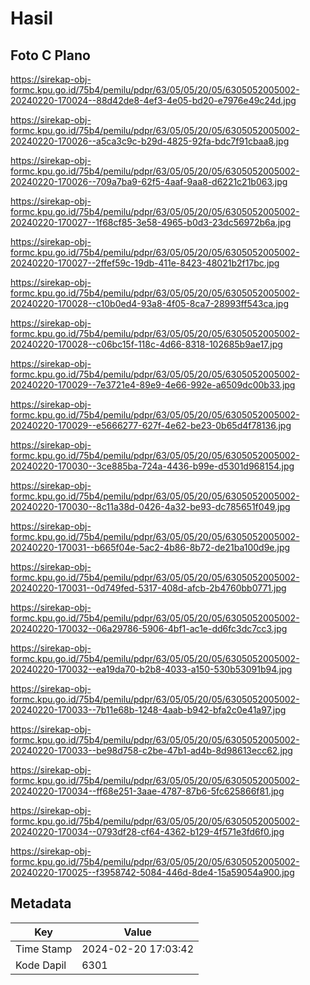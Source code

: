 # Hasil

## Foto C Plano

https://sirekap-obj-formc.kpu.go.id/75b4/pemilu/pdpr/63/05/05/20/05/6305052005002-20240220-170024--88d42de8-4ef3-4e05-bd20-e7976e49c24d.jpg

https://sirekap-obj-formc.kpu.go.id/75b4/pemilu/pdpr/63/05/05/20/05/6305052005002-20240220-170026--a5ca3c9c-b29d-4825-92fa-bdc7f91cbaa8.jpg

https://sirekap-obj-formc.kpu.go.id/75b4/pemilu/pdpr/63/05/05/20/05/6305052005002-20240220-170026--709a7ba9-62f5-4aaf-9aa8-d6221c21b063.jpg

https://sirekap-obj-formc.kpu.go.id/75b4/pemilu/pdpr/63/05/05/20/05/6305052005002-20240220-170027--1f68cf85-3e58-4965-b0d3-23dc56972b6a.jpg

https://sirekap-obj-formc.kpu.go.id/75b4/pemilu/pdpr/63/05/05/20/05/6305052005002-20240220-170027--2ffef59c-19db-411e-8423-48021b2f17bc.jpg

https://sirekap-obj-formc.kpu.go.id/75b4/pemilu/pdpr/63/05/05/20/05/6305052005002-20240220-170028--c10b0ed4-93a8-4f05-8ca7-28993ff543ca.jpg

https://sirekap-obj-formc.kpu.go.id/75b4/pemilu/pdpr/63/05/05/20/05/6305052005002-20240220-170028--c06bc15f-118c-4d66-8318-102685b9ae17.jpg

https://sirekap-obj-formc.kpu.go.id/75b4/pemilu/pdpr/63/05/05/20/05/6305052005002-20240220-170029--7e3721e4-89e9-4e66-992e-a6509dc00b33.jpg

https://sirekap-obj-formc.kpu.go.id/75b4/pemilu/pdpr/63/05/05/20/05/6305052005002-20240220-170029--e5666277-627f-4e62-be23-0b65d4f78136.jpg

https://sirekap-obj-formc.kpu.go.id/75b4/pemilu/pdpr/63/05/05/20/05/6305052005002-20240220-170030--3ce885ba-724a-4436-b99e-d5301d968154.jpg

https://sirekap-obj-formc.kpu.go.id/75b4/pemilu/pdpr/63/05/05/20/05/6305052005002-20240220-170030--8c11a38d-0426-4a32-be93-dc785651f049.jpg

https://sirekap-obj-formc.kpu.go.id/75b4/pemilu/pdpr/63/05/05/20/05/6305052005002-20240220-170031--b665f04e-5ac2-4b86-8b72-de21ba100d9e.jpg

https://sirekap-obj-formc.kpu.go.id/75b4/pemilu/pdpr/63/05/05/20/05/6305052005002-20240220-170031--0d749fed-5317-408d-afcb-2b4760bb0771.jpg

https://sirekap-obj-formc.kpu.go.id/75b4/pemilu/pdpr/63/05/05/20/05/6305052005002-20240220-170032--06a29786-5906-4bf1-ac1e-dd6fc3dc7cc3.jpg

https://sirekap-obj-formc.kpu.go.id/75b4/pemilu/pdpr/63/05/05/20/05/6305052005002-20240220-170032--ea19da70-b2b8-4033-a150-530b53091b94.jpg

https://sirekap-obj-formc.kpu.go.id/75b4/pemilu/pdpr/63/05/05/20/05/6305052005002-20240220-170033--7b11e68b-1248-4aab-b942-bfa2c0e41a97.jpg

https://sirekap-obj-formc.kpu.go.id/75b4/pemilu/pdpr/63/05/05/20/05/6305052005002-20240220-170033--be98d758-c2be-47b1-ad4b-8d98613ecc62.jpg

https://sirekap-obj-formc.kpu.go.id/75b4/pemilu/pdpr/63/05/05/20/05/6305052005002-20240220-170034--ff68e251-3aae-4787-87b6-5fc625866f81.jpg

https://sirekap-obj-formc.kpu.go.id/75b4/pemilu/pdpr/63/05/05/20/05/6305052005002-20240220-170034--0793df28-cf64-4362-b129-4f571e3fd6f0.jpg

https://sirekap-obj-formc.kpu.go.id/75b4/pemilu/pdpr/63/05/05/20/05/6305052005002-20240220-170025--f3958742-5084-446d-8de4-15a59054a900.jpg


## Metadata

| Key        | Value               |
| ---------- | ------------------- |
| Time Stamp | 2024-02-20 17:03:42 |
| Kode Dapil | 6301                |



